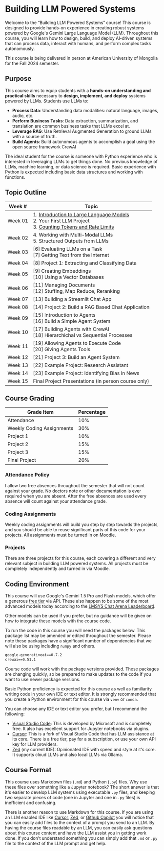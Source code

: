 # Building LLM Powered Systems
Welcome to the “Building LLM Powered Systems” course! This course is designed to provide hands-on experience in creating robust systems powered by Google's Gemini Large Language Model (LLM). Throughout this course, you will learn how to design, build, and deploy AI-driven systems that can process data, interact with humans, and perform complex tasks autonomously.

This course is being delivered in person at American University of Mongolia for the Fall 2024 semester.

## Purpose
This course aims to equip students with a **hands-on understanding and practical skills** necessary to **design, implement, and deploy** systems powered by LLMs. Students use LLMs to:

- **Process Data**: Understanding data modalities: natural language, images, audio, etc.
- **Perform Business Tasks**: Data extraction, summarization, and translation are common business tasks that LLMs excel at.
- **Leverage RAG**: Use Retrieval Augmented Generation to ground LLMs with a source of truth.
- **Build Agents**: Build autonomous agents to accomplish a goal using the open source framework CrewAI

The ideal student for the course is someone with Python experience who is interested in leveraging LLMs to get things done. No previous knowledge of LLMs, machine learning, or data science is required. Basic experience with Python is expected including basic data structures and working with functions.

## Topic Outline

| Week #  | Topic                                                                                                                                                                                                                                                                                             |
| ------- | ------------------------------------------------------------------------------------------------------------------------------------------------------------------------------------------------------------------------------------------------------------------------------------------------- |
| Week 01 | 1. [Introduction to Large Language Models](01_intro/Introduction%20to%20Large%20Language%20Models.md)<br>2. [Your First LLM Project](02_first_llm_project/Your%20First%20LLM%20Project.md)<br>3. [Counting Tokens and Rate Limits](03_counting_tokens/Counting%20Tokens%20and%20Rate%20Limits.md) |
| Week 02 | 4. Working with Multi-Modal LLMs<br>5. Structured Outputs from LLMs                                                                                                                                                                                                                               |
| Week 03 | [6] Evaluating LLMs on a Task<br>[7] Getting Text from the Internet                                                                                                                                                                                                                               |
| Week 04 | [8] Project 1: Extracting and Classifying Data                                                                                                                                                                                                                                                    |
| Week 05 | [9] Creating Embeddings<br>[10] Using a Vector Databases                                                                                                                                                                                                                                          |
| Week 06 | [11] Managing Documents<br>[12] Stuffing, Map Reduce, Reranking                                                                                                                                                                                                                                   |
| Week 07 | [13] Building a Streamlit Chat App                                                                                                                                                                                                                                                                |
| Week 08 | [14] Project 2: Build a RAG Based Chat Application                                                                                                                                                                                                                                                |
| Week 09 | [15] Introduction to Agents<br>[16] Build a Simple Agent System                                                                                                                                                                                                                                   |
| Week 10 | [17] Building Agents with CrewAI<br>[18] Hierarchichal vs Sequential Processes                                                                                                                                                                                                                    |
| Week 11 | [19] Allowing Agents to Execute Code<br>[20] Giving Agents Tools                                                                                                                                                                                                                                  |
| Week 12 | [21] Project 3: Build an Agent System                                                                                                                                                                                                                                                             |
| Week 13 | [22] Example Project: Research Assistant                                                                                                                                                                                                                                                          |
| Week 14 | [23] Example Project: Identifying Bias in News                                                                                                                                                                                                                                                    |
| Week 15 | Final Project Presentations (in person course only)                                                                                                                                                                                                                                               |

## Course Grading

| **Grade Item**            | **Percentage** |
| ------------------------- | -------------- |
| Attendance                | 10%            |
| Weekly Coding Assignments | 30%            |
| Project 1                 | 10%            |
| Project 2                 | 15%            |
| Project 3                 | 15%            |
| Final Project             | 20%            |
### Attendance Policy
I allow two free absences throughout the semester that will not count against your grade. No doctors note or other documentation is ever required when you are absent. After the free absences are used every absence will count against your attendance grade.

### Coding Assignments
Weekly coding assignments will build you step by step towards the projects, and you should be able to reuse significant parts of this code for your projects. All assignments must be turned in on Moodle.

### Projects
There are three projects for this course, each covering a different and very relevant subject in building LLM powered systems. All projects must be completely independently and turned in via Moodle. 

## Coding Environment

This course will use Google's Gemini 1.5 Pro and Flash models, which offer a generous [free tier](https://ai.google.dev/pricing) via API. These also happen to be some of the most advanced models today according to the [LMSYS Chat Arena Leaderboard](https://lmarena.ai/?leaderboard).

Other models can be used if you prefer, but no guidance will be given on how to integrate these models with the course code.

To run the code in this course you will need the packages below. This package list may be amended or edited throughout the semester. Please note these packages have a significant number of dependencies that we will also be using including `numpy` and others.

``` requirements.txt
google-generativeai==0.7.2
crewai==0.51.1
```

Course code will work with the package versions provided. These packages are changing quickly, so be prepared to make updates to the code if you want to use newer package versions.

Basic Python proficiency is expected for this course as well as familiarity writing code in your own IDE or text editor. It is strongly recommended that you create a Python environment for this course via `venv` or `conda`.

You can choose any IDE or text editor you prefer, but I recommend the following:
- [Visual Studio Code](https://code.visualstudio.com/): This is developed by Microsoft and is completely free. It also has excellent support for Jupyter notebooks via plugins.
- [Cursor](https://www.cursor.com/): This is a fork of Visual Studio Code that has LLM assistance at its core. There is a free tier, pay for a subscription, or use your own API key for LLM providers.
- [Zed](https://zed.dev) (my current IDE): Opinionated IDE with speed and style at it's core. It supports cloud LLMs and also local LLMs via Ollama.

## Course Format
This course uses Markdown files (`.md`) and Python (`.py`) files. Why use these files over something like a Jupyter notebook? The short answer is that it's easier to develop LLM systems using executable `.py` files, and keeping two separate pieces of code (one in Jupyter and one in `.py` files) is inefficient and confusing. 

There is another reason to use Markdown for this course. If you are using an LLM enabled IDE like [Cursor](https://www.cursor.com/), [Zed](https://zed.dev/), or [Github Copilot](https://github.com/features/copilot) you will notice that you can easily add files to the context of a prompt you send to an LLM. By having the course files readable by an LLM, you can easily ask questions about this course content and have the LLM assist you in getting work done. If you don't understand something you can simply add that `.md` or `.py` file to the context of the LLM prompt and get help.